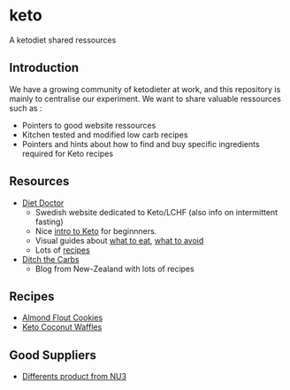 # keto
A ketodiet shared ressources 

## Introduction

We have a growing community of ketodieter at work, and this repository is mainly to centralise our experiment. 
We want to share valuable ressources such as : 
* Pointers to good website ressources 
* Kitchen tested and modified low carb recipes 
* Pointers and hints about how to find and buy specific ingredients required for Keto recipes 

## Resources

* [Diet Doctor](https://www.dietdoctor.com/)
  * Swedish website dedicated to Keto/LCHF (also info on intermittent fasting)
  * Nice [intro to Keto](https://www.dietdoctor.com/low-carb) for beginnners.
  * Visual guides about [what to eat](https://www.dietdoctor.com/low-carb/foods#foodlist), [what to avoid](https://www.dietdoctor.com/low-carb/foods#foodtoavoid)
  * Lots of [recipes](https://www.dietdoctor.com/low-carb/recipes)
* [Ditch the Carbs](https://www.ditchthecarbs.com)
  * Blog from New-Zealand with lots of recipes

## Recipes
* [Almond Flout Cookies](https://netmonk.github.io/keto/recipes/baking/almond_flour_cookies.html)
* [Keto Coconut Waffles](https://netmonk.github.io/keto/recipes/baking/keto_coconut_waffles.html)


## Good Suppliers
* [Differents product from NU3](https://netmonk.github.io/keto/supplies.html)
